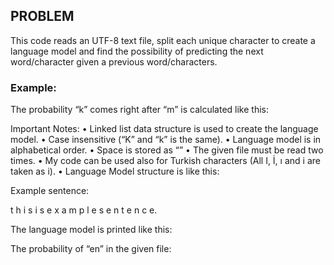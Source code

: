 ## PROBLEM
This code reads an UTF-8 text file, split each unique character to create a language model and find the possibility of predicting the next word/character given a previous word/characters.
### Example:
The probability “k” comes right after “m” is calculated like this:

Important Notes:
•	Linked list data structure is used to create the language model.
•	Case insensitive (“K” and “k” is the same).
•	Language model is in alphabetical order.
•	Space is stored as “<SP>”
•	The given file must be read two times.
•	My code can be used also for Turkish characters (All I, İ, ı and i are taken as i).
•	Language Model structure is like this:

Example sentence: 

t h i s <SP> i s <SP> e x a m p l e <SP> s e n t e n c e.<SP>




The language model is printed like this:



The probability of “en” in the given file:

